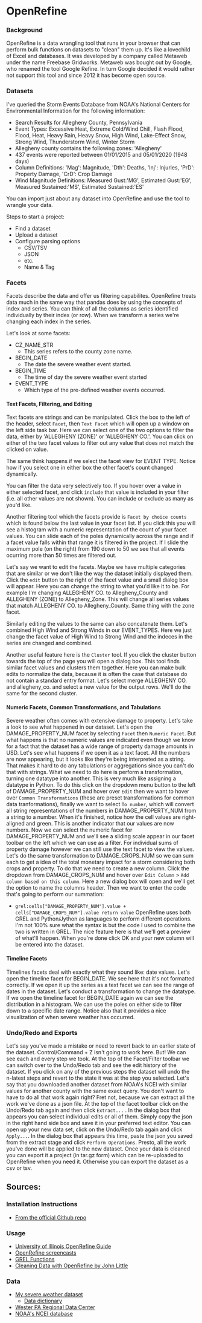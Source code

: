 # OpenRefine

### Background
OpenRefine is a data wrangling tool that runs in your browser that can perform bulk functions on datasets to "clean" them up. It's like a lovechild of Excel and databases. It was developed by a company called Metaweb under the name Freebase Gridworks. Metaweb was bought out by Google, who renamed the tool Google Refine. In turn Google decided it would rather not support this tool and since 2012 it has become open source. 

### Datasets
I've queried the Storm Events Database from NOAA's National Centers for Environmental Information for the following information:
* Search Results for Allegheny County, Pennsylvania
* Event Types: Excessive Heat, Extreme Cold/Wind Chill, Flash Flood, Flood, Heat, Heavy Rain, Heavy Snow, High Wind, Lake-Effect Snow, Strong Wind, Thunderstorm Wind, Winter Storm
* Allegheny county contains the following zones:
'Allegheny'
* 437 events were reported between 01/01/2015 and 05/01/2020 (1948 days)
* Column Definitions: 'Mag': Magnitude, 'Dth': Deaths, 'Inj': Injuries, 'PrD': Property Damage, 'CrD': Crop Damage
* Wind Magnitude Definitions: Measured Gust:'MG', Estimated Gust:'EG', Measured Sustained:'MS', Estimated Sustained:'ES'

You can import just about any dataset into OpenRefine and use the tool to wrangle your data.

Steps to start a project:
* Find a dataset
* Upload a dataset 
* Configure parsing options
    * CSV/TSV
    * JSON
    * etc.
    * Name & Tag


### Facets
Facets describe the data and offer us filtering capabilites. OpenRefine treats data much in the same way that pandas does by using the concepts of index and series. You can think of all the columns as series identified individually by their index (or row). When we transform a series we're changing each index in the series. 

Let's look at some facets:
* CZ_NAME_STR
    * This series refers to the county zone name.
* BEGIN_DATE
    * The date the severe weather event started.
* BEGIN_TIME
    * The time of day the severe weather event started
* EVENT_TYPE
    * Which type of the pre-defined weather events occurred.

#### Text Facets, Filtering, and Editing
Text facets are strings and can be manipulated. Click the box to the left of the header, select `Facet`, then `Text Facet` which will open up a window on the left side task bar. Here we can select one of the two options to filter the data, either by 'ALLEGHENY (ZONE)' or 'ALLEGHENY CO.'. You can click on either of the two facet values to filter out any value that does not match the clicked on value.

The same think happens if we select the facet view for EVENT TYPE. Notice how if you select one in either box the other facet's count changed dynamically.

You can filter the data very selectively too. If you hover over a value in either selected facet, and click `include` that value is included in your filter (i.e. all other values are not shown). You can include or exclude as many as you'd like.

Another filtering tool which the facets provide is `Facet by choice counts` which is found below the last value in your facet list. If you click this you will see a histogram with a numeric representation of the count of your facet values. You can slide each of the poles dynamically across the range and if a facet value falls within that range it is filtered in the project. If I slide the maximum pole (on the right) from 190 down to 50 we see that all events ocurring more than 50 times are filtered out.

Let's say we want to edit the facets. Maybe we have multiple categories that are similar or we don't like the way the dataset initially displayed them. Click the `edit` button to the right of the facet value and a small dialog box will appear. Here you can change the string to what you'd like it to be. For example I'm changing ALLEGHENY CO. to Allegheny_County and ALLEGHENY (ZONE) to Allegheny_Zone. This will change all series values that match ALLEGHENY CO. to Allegheny_County. Same thing with the zone facet.

Similarly editing the values to the same can also concatenate them. Let's combined High Wind and Strong Winds in our EVENT_TYPES. Here we just change the facet value of High Wind to Strong Wind and the indeces in the series are changed and combined.

Another useful feature here is the `Cluster` tool. If you click the cluster button towards the top of the page you will open a dialog box. This tool finds similar facet values and clusters them together. Here you can make bulk edits to normalize the data, because it is often the case that database do not contain a standard entry format. Let's select merge ALLEGHENY CO. and allegheny_co. and select a new value for the output rows. We'll do the same for the second cluster.

#### Numeric Facets, Common Transformations, and Tabulations
Severe weather often comes with extensive damage to property. Let's take a look to see what happened in our dataset. Let's open the DAMAGE_PROPERTY_NUM facet by selecting `Facet` then `Numeric Facet`. But what happens is that no numeric values are indicated even though we know for a fact that the dataset has a wide range of property damage amounts in USD. Let's see what happens if we open it as a text facet.
All the numbers are now appearing, but it looks like they're being interpreted as a string. That makes it hard to do any tabulations or aggregations since you can't do that with strings. 
What we need to do here is perform a transformation, turning one datatype into another. This is very much like assigning a datatype in Python. To do this click on the dropdown menu button to the left of DAMAGE_PROPERTY_NUM and hover over `Edit` then we want to hover over `Common Transformations` (these are preset transformations for common data tranformations), finally we want to select `To number`, which will convert all string representations of the numbers in DAMAGE_PROPERTY_NUM from a string to a number. When it's finished, notice how the cell values are right-aligned and green. This is another indicator that our values are now numbers.
Now we can select the numeric facet for DAMAGE_PROPERTY_NUM and we'll see a sliding scale appear in our facet toolbar on the left which we can use as a filter. For individual sums of property damage however we can still use the text facet to view the values. Let's do the same transformation to DAMAGE_CROPS_NUM so we can sum each to get a idea of the total monetary impact for a storm considering both crops and property.
To do that we need to create a new column. Click the dropdown from DAMAGE_CROPS_NUM and hover over `Edit Column` > `Add column based on this column`. Here a new dialog box will open and we'll get the option to name the columns header. Then we want to enter the code that's going to perform our summation:
* `grel:cells["DAMAGE_PROPERTY_NUM"].value + cells["DAMAGE_CROPS_NUM"].value return value` 
OpenRefine uses both GREL and Python/Jython as languages to perform different operations. I'm not 100% sure what the syntax is but the code I used to combine the two is written in GREL. The nice feature here is that we'll get a preview of what'll happen. When you're done click OK and your new column will be entered into the dataset.

#### Timeline Facets
Timelines facets deal with exactly what they sound like: date values. Let's open the timeline facet for BEGIN_DATE. We see here that it's not formatted correctly. If we open it up the series as a text facet we can see the range of dates in the dataset. Let's conduct a transformation to change the datatype. If we open the timeline facet for BEGIN_DATE again we can see the distribution in a histogram. We can use the poles on either side to filter down to a specific date range. Notice also that it provides a nice visualization of when severe weather has occurred.


### Undo/Redo and Exports
Let's say you've made a mistake or need to revert back to an earlier state of the dataset. Control/Command + Z isn't going to work here. But! We can see each and every step we took. At the top of the Facet/Filter toolbar we can switch over to the Undo/Redo tab and see the edit history of the dataset. If you click on any of the previous steps the dataset will undo the n-latest steps and revert to the state it was at the step you selected.
Let's say that you downloaded another dataset from NOAA's NCEI with similar values for another county with the same exact query. You don't want to have to do all that work again right? Fret not, because we can extract all the work we've done as a json file. At the top of the facet toolbar click on the Undo/Redo tab again and then click `Extract...` . In the dialog box that appears you can select individual edits or all of them. Simply copy the json in the right hand side box and save it in your preferred text editor. You can open up your new data set, click on the Undo/Redo tab again and click `Apply...`. In the dialog box that appears this time, paste the json you saved from the extract stage and click `Perform Operations`. Presto, all the work you've done will be applied to the new dataset.
Once your data is cleaned you can export it a project (in tar.gz form) which can be re-uploaded to OpenRefine when you need it. Otherwise you can export the dataset as a csv or tsv.


## Sources: 

### Installation Instructions
* [From the official Github repo](https://github.com/OpenRefine/OpenRefine/wiki/Installation-Instructions)

### Usage
* [University of Illinois OpenRefine Guide](https://guides.library.illinois.edu/openrefine)
* [OpenRefine screencasts](https://github.com/OpenRefine/OpenRefine/wiki/Screencasts)
* [GREL Functions](https://github.com/OpenRefine/OpenRefine/wiki/GREL-Functions)
* [Cleaning Data with OpenRefine by John Little](https://libjohn.github.io/openrefine/index.html)


### Data
* [My severe weather dataset](https://www.ncdc.noaa.gov/stormevents/listevents.jsp?eventType=%28Z%29+Excessive+Heat&eventType=%28Z%29+Extreme+Cold%2FWind+Chill&eventType=%28C%29+Flash+Flood&eventType=%28Z%29+Flood&eventType=%28Z%29+Heat&eventType=%28C%29+Heavy+Rain&eventType=%28Z%29+Heavy+Snow&eventType=%28Z%29+High+Wind&eventType=%28Z%29+Lake-Effect+Snow&eventType=%28Z%29+Strong+Wind&eventType=%28C%29+Thunderstorm+Wind&eventType=%28Z%29+Winter+Storm&beginDate_mm=01&beginDate_dd=01&beginDate_yyyy=2015&endDate_mm=05&endDate_dd=01&endDate_yyyy=2020&county=ALLEGHENY%3A3&hailfilter=0.00&tornfilter=0&windfilter=000&sort=DT&submitbutton=Search&statefips=42%2CPENNSYLVANIA)
    * [Data dictionary](https://www1.ncdc.noaa.gov/pub/data/swdi/stormevents/csvfiles/Storm-Data-Export-Format.pdf)
* [Wester PA Regional Data Center](http://www.wprdc.org/)
* [NOAA's NCEI database](https://www.ncdc.noaa.gov/stormevents/)






